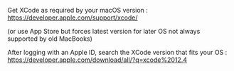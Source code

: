 
Get XCode as required by your macOS version : https://developer.apple.com/support/xcode/

(or use App Store but forces latest version for later OS not always supported by old MacBooks)

After logging with an Apple ID, search the XCode version that fits your OS : https://developer.apple.com/download/all/?q=xcode%2012.4
